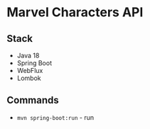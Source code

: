 # Marvel Characters API


## Stack
- Java 18
- Spring Boot
- WebFlux
- Lombok

## Commands
- `mvn spring-boot:run` - run